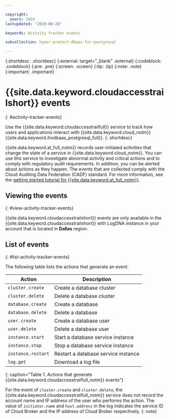 ```yaml
---

copyright:
  years: 2019
lastupdated: "2019-08-28"

keywords: Activity tracker events

subcollection: hyper-protect-dbaas-for-postgresql

---
```


{:shortdesc: .shortdesc}
{:external: target="_blank" .external}
{:codeblock: .codeblock}
{:pre: .pre}
{:screen: .screen}
{:tip: .tip}
{:note: .note}
{:important: .important}

# {{site.data.keyword.cloudaccesstrailshort}} events
{: #activity-tracker-events}

Use the {{site.data.keyword.cloudaccesstrailfull}} service to track how users and applications interact with {{site.data.keyword.cloud_notm}} {{site.data.keyword.ihsdbaas_postgresql_full}}.
{: shortdesc}

{{site.data.keyword.at_full_notm}} records user-initiated activities that change the state of a service in {{site.data.keyword.cloud_notm}}. You can use this service to investigate abnormal activity and critical actions and to comply with regulatory audit requirements. In addition, you can be alerted about actions as they happen. The events that are collected comply with the Cloud Auditing Data Federation (CADF) standard. For more information, see the [getting started tutorial for {{site.data.keyword.at_full_notm}}](/docs/services/Activity-Tracker-with-LogDNA?topic=logdnaat-getting-started#getting-started).

## Viewing the events
{: #view-activity-tracker-events}

{{site.data.keyword.cloudaccesstrailshort}} events are only available in the {{site.data.keyword.cloudaccesstrailshort}} with LogDNA instance in your account that is located in **Dallas** region.

<!--
{{site.data.keyword.cloudaccesstrailshort}} events are available in the {{site.data.keyword.cloudaccesstrailshort}} **account domain** that is available in the {{site.data.keyword.cloud_notm}} region where the events are generated.
-->

## List of events
{: #list-activity-tracker-events}

The following table lists the actions that generate an event:

| Action                 | Description                               |
| ---------------------- | ----------------------------------------- |
| `cluster.create` | Create a database cluster                 |
| `cluster.delete` | Delete a database cluster                 |
| `database.create` | Create a database                  |
| `database.delete` | Delete a database                  |
| `user.create`     | Create a database user                    |
| `user.delete`     | Delete a database user                    |
| `instance.start` | Start a database service instance         |
| `instance.stop`  | Stop a database service instance          |
| `instance.restart`  | Restart a database service instance          |
| `log.get`       | Download a log file |
{: caption="Table 1. Actions that generate {{site.data.keyword.cloudaccesstrailfull_notm}} events"}

For the event of `cluster.create` and `cluster.delete`, the {{site.data.keyword.cloudaccesstrailfull_notm}} service does not record the account name and IP address of the user who performs the action. The value of `initiator.name` and `host.address` in the log indicates the service ID of Cloud Broker and the IP address of Cloud Broker respectively.
{: note}
